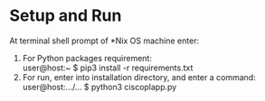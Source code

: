 # Setup and Run
At terminal shell prompt of *Nix OS machine enter:

1. For Python packages requirement:  
user@host:~ $ pip3 install -r requirements.txt  
2. For run, enter into installation directory, and enter a command:  
user@host:.../... $ python3 ciscoplapp.py

